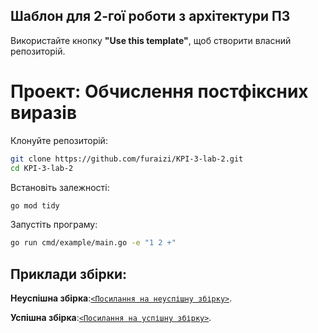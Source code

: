 Шаблон для 2-гої роботи з архітектури ПЗ
---

Використайте кнопку **"Use this template"**, щоб створити власний репозиторій.

# Проект: Обчислення постфіксних виразів
Клонуйте репозиторій:
   ```bash
   git clone https://github.com/furaizi/KPI-3-lab-2.git
   cd KPI-3-lab-2
   ```
Встановіть залежності:
```bash
go mod tidy
   ```
Запустіть програму:
```bash
go run cmd/example/main.go -e "1 2 +"
   ```
## Приклади збірки:

  **Неуспішна збірка**:[`<Посилання на неуспішну збірку>`](https://github.com/furaizi/KPI-3-lab-2/actions/runs/13952289701).
  
  **Успішна збірка**:[`<Посилання на успішну збірку>`](https://github.com/furaizi/KPI-3-lab-2/actions/runs/13952335202).